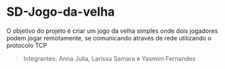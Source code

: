 # SD-Jogo-da-velha
O objetivo do projeto é criar um jogo da velha simples onde dois jogadores podem jogar remotamente, se comunicando através de rede utilizando o protocolo TCP

> Integrantes: Anna Julia, Larissa Samara e Yasmim Fernandes
